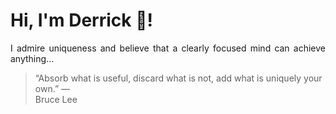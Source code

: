 # Hi, I'm Derrick 👋!
<p align="justify">I admire uniqueness and believe that a clearly focused mind can achieve anything...</p> 
<!-- #quote-start -->
<blockquote>&ldquo;Absorb what is useful, discard what is not, add what is uniquely your own.&rdquo; &mdash; <footer>Bruce Lee</footer></blockquote>
<!-- #quote-end -->
